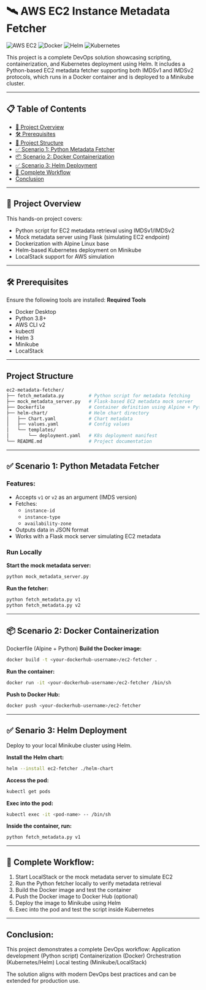 # 🛰️ AWS EC2 Instance Metadata Fetcher

![AWS EC2](https://img.shields.io/badge/AWS-EC2-orange)
![Docker](https://img.shields.io/badge/Docker-Container-blue)
![Helm](https://img.shields.io/badge/Helm-Chart-red)
![Kubernetes](https://img.shields.io/badge/Kubernetes-Minikube-326CE5)

This project is a complete DevOps solution showcasing scripting, containerization, and Kubernetes deployment using Helm. It includes a Python-based EC2 metadata fetcher supporting both IMDSv1 and IMDSv2 protocols, which runs in a Docker container and is deployed to a Minikube cluster.

---

## 📋 Table of Contents
- [🚀 Project Overview](#-project-overview)
- [🛠 Prerequisites](#-prerequisites)
- [📁 Project Structure](#-project-structure)
- [✅ Scenario 1: Python Metadata Fetcher](#-scenario-1-python-metadata-fetcher)
- [📦 Scenario 2: Docker Containerization](#-scenario-2-docker-containerization)
- [✅ Scenario 3: Helm Deployment](#-scenario-3-helm-deployment)
- [🧪 Complete Workflow](#-complete-workflow)
- [ Conclusion](#-Conclusion)

---

## 🚀 Project Overview

This hands-on project covers:

- Python script for EC2 metadata retrieval using IMDSv1/IMDSv2
- Mock metadata server using Flask (simulating EC2 endpoint)
- Dockerization with Alpine Linux base
- Helm-based Kubernetes deployment on Minikube
- LocalStack support for AWS simulation

---

## 🛠 Prerequisites

Ensure the following tools are installed:
**Required Tools**
- Docker Desktop
- Python 3.8+
- AWS CLI v2
- kubectl
- Helm 3
- Minikube
- LocalStack

---

## Project Structure

```bash
ec2-metadata-fetcher/
├── fetch_metadata.py         # Python script for metadata fetching
├── mock_metadata_server.py   # Flask-based EC2 metadata mock server
├── Dockerfile                # Container definition using Alpine + Python
├── helm-chart/               # Helm chart directory
│   ├── Chart.yaml            # Chart metadata
│   ├── values.yaml           # Config values
│   └── templates/
│       └── deployment.yaml   # K8s deployment manifest
└── README.md                 # Project documentation
```

---

## ✅ Scenario 1: Python Metadata Fetcher

### Features:
- Accepts `v1` or `v2` as an argument (IMDS version)
- Fetches:
  - `instance-id`
  - `instance-type`
  - `availability-zone`
- Outputs data in JSON format
- Works with a Flask mock server simulating EC2 metadata

### Run Locally

**Start the mock metadata server:**
```bash
python mock_metadata_server.py
```
**Run the fetcher:**
```bash
python fetch_metadata.py v1
python fetch_metadata.py v2
```
---

## 📦 Scenario 2: Docker Containerization
Dockerfile (Alpine + Python)
**Build the Docker image:**
```bash
docker build -t <your-dockerhub-username>/ec2-fetcher .
```
**Run the container:**
```bash
docker run -it <your-dockerhub-username>/ec2-fetcher /bin/sh
```
**Push to Docker Hub:**
```bash
docker push <your-dockerhub-username>/ec2-fetcher
```
---

## ✅ Senario 3: Helm Deployment
Deploy to your local Minikube cluster using Helm.

 **Install the Helm chart:**
 ```bash
helm --install ec2-fetcher ./helm-chart
```

**Access the pod:**
```bash
kubectl get pods
```

**Exec into the pod:**
```bash
kubectl exec -it <pod-name> -- /bin/sh
```

**Inside the container, run:**
```bash
python fetch_metadata.py v1
```

---

## 🧪 Complete Workflow:

1. Start LocalStack or the mock metadata server to simulate EC2
2. Run the Python fetcher locally to verify metadata retrieval
3. Build the Docker image and test the container
4. Push the Docker image to Docker Hub (optional)
5. Deploy the image to Minikube using Helm
6. Exec into the pod and test the script inside Kubernetes

---

## Conclusion:

This project demonstrates a complete DevOps workflow:
Application development (Python script)
Containerization (Docker)
Orchestration (Kubernetes/Helm)
Local testing (Minikube/LocalStack)

The solution aligns with modern DevOps best practices and can be extended for production use.
